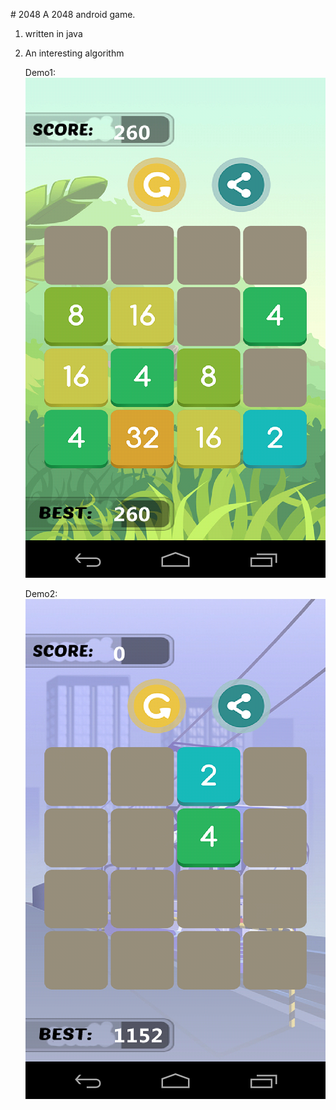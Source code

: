 
<html>

<body>
	<p>
	# 2048
A 2048 android game.

1. written in java
2. An interesting algorithm

	</p>
	

	Demo1:<br/>
	![image](https://github.com/kimikan/2048/blob/master/480X800/device-2014-04-15-224032.png)
	
	Demo2:<br/>
	![image](https://github.com/kimikan/2048/blob/master/480X800/device-2014-04-15-224057.png)
	</p>
</body>
</html>

